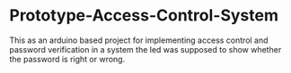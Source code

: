 # Prototype-Access-Control-System
This as an arduino based project for implementing access control and password verification in a system the led was supposed to show whether the password is right or wrong.
